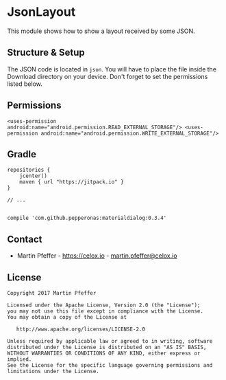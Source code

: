 # JsonLayout

This module shows how to show a layout received by some JSON.


## Structure & Setup

The JSON code is located in `json`. You will have to place the file inside the Download directory on your device. 
Don't forget to set the permissions listed below.


## Permissions

`<uses-permission android:name="android.permission.READ_EXTERNAL_STORAGE"/>
 <uses-permission android:name="android.permission.WRITE_EXTERNAL_STORAGE"/>`


## Gradle

```
repositories {
    jcenter()
    maven { url "https://jitpack.io" }
}
    
// ...

    
compile 'com.github.pepperonas:materialdialog:0.3.4'

```



## Contact

* Martin Pfeffer - https://celox.io - <martin.pfeffer@celox.io>


## License

    Copyright 2017 Martin Pfeffer

    Licensed under the Apache License, Version 2.0 (the "License");
    you may not use this file except in compliance with the License.
    You may obtain a copy of the License at

       http://www.apache.org/licenses/LICENSE-2.0

    Unless required by applicable law or agreed to in writing, software
    distributed under the License is distributed on an "AS IS" BASIS,
    WITHOUT WARRANTIES OR CONDITIONS OF ANY KIND, either express or implied.
    See the License for the specific language governing permissions and
    limitations under the License.

